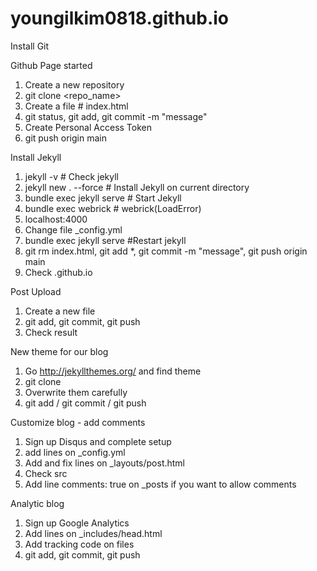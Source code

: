 # youngilkim0818.github.io
Install Git

Github Page started
1. Create a new repository
2. git clone <repo_name> <path>
3. Create a file # index.html
4. git status, git add, git commit -m "message"
5. Create Personal Access Token
6. git push origin main

Install Jekyll

1. jekyll -v # Check jekyll
2. jekyll new . --force # Install Jekyll on current directory
3. bundle exec jekyll serve # Start Jekyll
4. bundle exec webrick # webrick(LoadError)
5. localhost:4000
6. Change file _config.yml
7. bundle exec jekyll serve #Restart jekyll
8. git rm index.html, git add *, git commit -m "message", git push origin main
9. Check <username>.github.io

Post Upload
1. Create a new file
2. git add, git commit, git push
3. Check result

New theme for our blog
1. Go http://jekyllthemes.org/ and find theme
2. git clone
3. Overwrite them carefully
4. git add / git commit / git push

Customize blog - add comments
1. Sign up Disqus and complete setup
2. add lines on _config.yml
3. Add and fix lines on _layouts/post.html
4. Check src
5. Add line comments: true on _posts if you want to allow comments

Analytic blog
1. Sign up Google Analytics
2. Add lines on _includes/head.html
3. Add tracking code on files
4. git add, git commit, git push 
